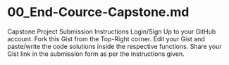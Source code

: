 # 00_End-Cource-Capstone.md
Capstone Project Submission Instructions Login/Sign Up to your GitHub account. Fork this Gist from the Top-Right corner. Edit your Gist and paste/write the code solutions inside the respective functions. Share your Gist link in the submission form as per the instructions given.
